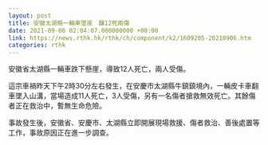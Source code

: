```yaml
---
layout: post
title: 安徽太湖縣一輛車墜崖　釀12死兩傷
date: 2021-09-06 02:04:07.000000000 +08:00
link: https://news.rthk.hk/rthk/ch/component/k2/1609205-20210906.htm
categories: rthk
---
```


安徽省太湖縣一輛車跌下懸崖，導致12人死亡，兩人受傷。

這宗車禍昨天下午2時30分左右發生，在安慶市太湖縣牛鎮鎮境內，一輛皮卡車翻車墜入山溝，當場造成11人死亡，3人受傷，另有一名傷者搶救無效死亡。其餘傷者正在救治中，暫無生命危險。

事故發生後，安徽省、安慶市、太湖縣立即開展現場救援、傷者救治、善後處置等工作，事故原因正在進一步調查。

